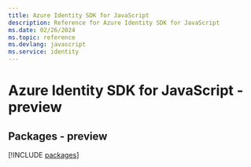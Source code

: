 ```yaml
---
title: Azure Identity SDK for JavaScript
description: Reference for Azure Identity SDK for JavaScript
ms.date: 02/26/2024
ms.topic: reference
ms.devlang: javascript
ms.service: identity
---
```

# Azure Identity SDK for JavaScript - preview
## Packages - preview
[!INCLUDE [packages](identity-index.md)]